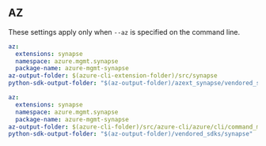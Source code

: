 ## AZ

These settings apply only when `--az` is specified on the command line.

``` yaml $(az) && $(target-mode) != 'core'
az:
  extensions: synapse
  namespace: azure.mgmt.synapse
  package-name: azure-mgmt-synapse
az-output-folder: $(azure-cli-extension-folder)/src/synapse
python-sdk-output-folder: "$(az-output-folder)/azext_synapse/vendored_sdks/synapse"
```

``` yaml $(az) && $(target-mode) == 'core'
az:
  extensions: synapse
  namespace: azure.mgmt.synapse
  package-name: azure-mgmt-synapse
az-output-folder: $(azure-cli-folder)/src/azure-cli/azure/cli/command_modules/synapse
python-sdk-output-folder: "$(az-output-folder)/vendored_sdks/synapse"
```